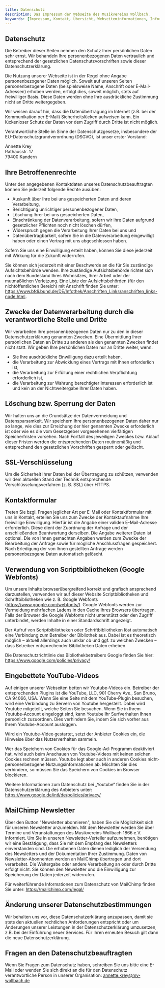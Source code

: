 ```yaml
---
title: Datenschutz
description: Das Impressum der Webseite des Musikvereins Wollbach.
keywords: [Impressum, Kontakt, Übersicht, Webseiteninformationen, Informationen zur Webseite, Rechtliches, Haftung, Haftungsausschluss, Datenschutz]
---
```


## Datenschutz
Die Betreiber dieser Seiten nehmen den Schutz Ihrer persönlichen Daten sehr
ernst. Wir behandeln Ihre personenbezogenen Daten vertraulich und
entsprechend der gesetzlichen Datenschutzvorschriften sowie dieser
Datenschutzerklärung.

Die Nutzung unserer Webseite ist in der Regel ohne Angabe personenbezogener
Daten möglich. Soweit auf unseren Seiten personenbezogene Daten
(beispielsweise Name, Anschrift oder E-Mail-Adressen) erhoben werden,
erfolgt dies, soweit möglich, stets auf freiwilliger Basis. Diese Daten
werden ohne Ihre ausdrückliche Zustimmung nicht an Dritte weitergegeben.

Wir weisen darauf hin, dass die Datenübertragung im Internet (z.B. bei der
Kommunikation per E-Mail) Sicherheitslücken aufweisen kann. Ein lückenloser
Schutz der Daten vor dem Zugriff durch Dritte ist nicht möglich.

Verantwortliche Stelle im Sinne der Datenschutzgesetze, insbesondere der
EU-Datenschutzgrundverordnung (DSGVO), ist unser erster Vorstand:

Annette Krey<br />
Rathausstr. 17<br />
79400 Kandern

## Ihre Betroffenenrechte
Unter den angegebenen Kontaktdaten unseres Datenschutzbeauftragten können
Sie jederzeit folgende Rechte ausüben:

- Auskunft über Ihre bei uns gespeicherten Daten und deren Verarbeitung,
- Berichtigung unrichtiger personenbezogener Daten,
- Löschung Ihrer bei uns gespeicherten Daten,
- Einschränkung der Datenverarbeitung, sofern wir Ihre Daten aufgrund gesetzlicher Pflichten noch nicht löschen dürfen,
- Widerspruch gegen die Verarbeitung Ihrer Daten bei uns und
- Datenübertragbarkeit, sofern Sie in die Datenverarbeitung eingewilligt haben oder einen Vertrag mit uns abgeschlossen haben.

Sofern Sie uns eine Einwilligung erteilt haben, können Sie diese jederzeit
mit Wirkung für die Zukunft widerrufen.

Sie können sich jederzeit mit einer Beschwerde an die für Sie zuständige
Aufsichtsbehörde wenden. Ihre zuständige Aufsichtsbehörde richtet sich nach dem
Bundesland Ihres Wohnsitzes, Ihrer Arbeit oder der mutmaßlichen Verletzung.
Eine Liste der Aufsichtsbehörden (für den nichtöffentlichen Bereich) mit
Anschrift finden Sie unter:
https://www.bfdi.bund.de/DE/Infothek/Anschriften_Links/anschriften_links-node.html.

## Zwecke der Datenverarbeitung durch die verantwortliche Stelle und Dritte
Wir verarbeiten Ihre personenbezogenen Daten nur zu den in dieser Datenschutzerklärung
genannten Zwecken. Eine Übermittlung Ihrer persönlichen Daten an Dritte zu anderen
als den genannten Zwecken findet nicht statt. Wir geben Ihre persönlichen Daten
nur an Dritte weiter, wenn:

- Sie Ihre ausdrückliche Einwilligung dazu erteilt haben,
- die Verarbeitung zur Abwicklung eines Vertrags mit Ihnen erforderlich ist,
- die Verarbeitung zur Erfüllung einer rechtlichen Verpflichtung erforderlich ist,
- die Verarbeitung zur Wahrung berechtigter Interessen erforderlich ist und kein an der Nichtweitergabe Ihrer Daten haben.

## Löschung bzw. Sperrung der Daten
Wir halten uns an die Grundsätze der Datenvermeidung und Datensparsamkeit. Wir
speichern Ihre personenbezogenen Daten daher nur so lange, wie dies zur Erreichung
der hier genannten Zwecke erforderlich ist oder wie es die vom Gesetzgeber
vorgesehenen vielfältigen Speicherfristen vorsehen. Nach Fortfall des jeweiligen
Zweckes bzw. Ablauf dieser Fristen werden die entsprechenden Daten routinemäßig
und entsprechend den gesetzlichen Vorschriften gesperrt oder gelöscht.

## SSL-Verschlüsselung
Um die Sicherheit Ihrer Daten bei der Übertragung zu schützen, verwenden wir dem
aktuellen Stand der Technik entsprechende Verschlüsselungsverfahren (z. B. SSL)
über HTTPS.

## Kontaktformular
Treten Sie bzgl. Fragen jeglicher Art per E-Mail oder Kontaktformular mit uns in Kontakt,
erteilen Sie uns zum Zwecke der Kontaktaufnahme Ihre freiwillige Einwilligung. Hierfür
ist die Angabe einer validen E-Mail-Adresse erforderlich. Diese dient der Zuordnung der
Anfrage und der anschließenden Beantwortung derselben. Die Angabe weiterer Daten ist
optional. Die von Ihnen gemachten Angaben werden zum Zwecke der Bearbeitung der Anfrage
sowie für mögliche Anschlussfragen gespeichert. Nach Erledigung der von Ihnen gestellten
Anfrage werden personenbezogene Daten automatisch gelöscht.

## Verwendung von Scriptbibliotheken (Google Webfonts)
Um unsere Inhalte browserübergreifend korrekt und grafisch ansprechend darzustellen,
verwenden wir auf dieser Website Scriptbibliotheken und Schriftbibliotheken wie z. B.
Google Webfonts (https://www.google.com/webfonts/). Google Webfonts werden zur Vermeidung
mehrfachen Ladens in den Cache Ihres Browsers übertragen. Falls der Browser die Google
Webfonts nicht unterstützt oder den Zugriff unterbindet, werden Inhalte in einer
Standardschrift angezeigt.

Der Aufruf von Scriptbibliotheken oder Schriftbibliotheken löst automatisch
eine Verbindung zum Betreiber der Bibliothek aus. Dabei ist es theoretisch
möglich – aktuell allerdings auch unklar ob und ggf. zu welchen Zwecken – dass
Betreiber entsprechender Bibliotheken Daten erheben.

Die Datenschutzrichtlinie des Bibliothekbetreibers Google finden Sie hier: https://www.google.com/policies/privacy/

## Eingebettete YouTube-Videos
Auf einigen unserer Webseiten betten wir Youtube-Videos ein. Betreiber der
entsprechenden Plugins ist die YouTube, LLC, 901 Cherry Ave., San Bruno, CA 94066,
USA. Wenn Sie eine Seite mit dem YouTube-Plugin besuchen, wird eine Verbindung zu
Servern von Youtube hergestellt. Dabei wird Youtube mitgeteilt, welche Seiten
Sie besuchen. Wenn Sie in Ihrem Youtube-Account eingeloggt sind, kann Youtube
Ihr Surfverhalten Ihnen persönlich zuzuordnen. Dies verhindern Sie, indem Sie
sich vorher aus Ihrem Youtube-Account ausloggen.

Wird ein Youtube-Video gestartet, setzt der Anbieter Cookies ein, die Hinweise
über das Nutzerverhalten sammeln.

Wer das Speichern von Cookies für das Google-Ad-Programm deaktiviert hat, wird
auch beim Anschauen von Youtube-Videos mit keinen solchen Cookies rechnen müssen.
Youtube legt aber auch in anderen Cookies nicht-personenbezogene Nutzungsinformationen
ab. Möchten Sie dies verhindern, so müssen Sie das Speichern von Cookies im Browser
blockieren.

Weitere Informationen zum Datenschutz bei „Youtube“ finden Sie in der
Datenschutzerklärung des Anbieters unter: https://www.google.de/intl/de/policies/privacy/

## MailChimp Newsletter
Über den Button "Newsletter abonnieren", haben Sie die Möglichkeit sich für unseren
Newsletter anzumelden. Mit dem Newsletter werden Sie über Termine und Veranstaltungen
des Musikvereins Wollbach 1866 e.V. informiert. Um Sie in unseren Newsletter-Verteiler
aufzunehmen, benötigen wir eine Bestätigung, dass Sie mit dem Empfang des Newsletters
einverstanden sind. Die erhobenen Daten dienen lediglich der Versendung des Newsletters
und der Dokumentation Ihrer Zustimmung. Daten von Newsletter-Abonnenten werden an
MailChimp übertragen und dort verarbeitet. Die Weitergabe oder andere Verarbeitung an
oder durch Dritte erfolgt nicht. Sie können den Newsletter und die Einwilligung
zur Speicherung der Daten jederzeit widerrufen.

Für weiterführende Informationen zum Datenschutz von MailChimp finden Sie
unter: https://mailchimp.com/legal/

## Änderung unserer Datenschutzbestimmungen
Wir behalten uns vor, diese Datenschutzerklärung anzupassen, damit sie stets den
aktuellen rechtlichen Anforderungen entspricht oder um Änderungen unserer
Leistungen in der Datenschutzerklärung umzusetzen, z.B. bei der Einführung neuer
Services. Für Ihren erneuten Besuch gilt dann die neue Datenschutzerklärung.

## Fragen an den Datenschutzbeauftragten
Wenn Sie Fragen zum Datenschutz haben, schreiben Sie uns bitte eine E-Mail oder
wenden Sie sich direkt an die für den Datenschutz verantwortliche Person in
unserer Organisation: annette.krey@mv-wollbach.de
